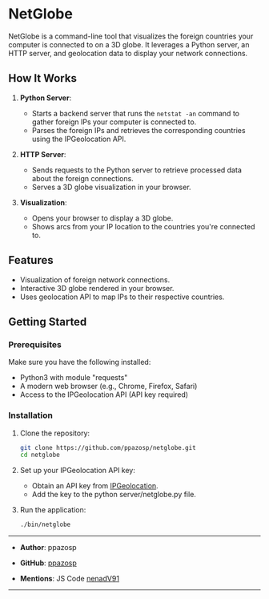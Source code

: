 # NetGlobe

NetGlobe is a command-line tool that visualizes the foreign countries your computer is connected to on a 3D globe. It leverages a Python server, an HTTP server, and geolocation data to display your network connections.

## How It Works

1. **Python Server**:
   - Starts a backend server that runs the `netstat -an` command to gather foreign IPs your computer is connected to.
   - Parses the foreign IPs and retrieves the corresponding countries using the IPGeolocation API.

2. **HTTP Server**:
   - Sends requests to the Python server to retrieve processed data about the foreign connections.
   - Serves a 3D globe visualization in your browser.

3. **Visualization**:
   - Opens your browser to display a 3D globe.
   - Shows arcs from your IP location to the countries you're connected to.

## Features

- Visualization of foreign network connections.
- Interactive 3D globe rendered in your browser.
- Uses geolocation API to map IPs to their respective countries.

## Getting Started

### Prerequisites

Make sure you have the following installed:

- Python3 with module "requests"
- A modern web browser (e.g., Chrome, Firefox, Safari)
- Access to the IPGeolocation API (API key required)

### Installation

1. Clone the repository:
   ```bash
   git clone https://github.com/ppazosp/netglobe.git
   cd netglobe
   ```
2. Set up your IPGeolocation API key:
   - Obtain an API key from [IPGeolocation](https://ipgeolocation.io/).
   - Add the key to the python server/netglobe.py file.

3. Run the application:
   ```bash
   ./bin/netglobe
   ```
---

- **Author**: ppazosp
- **GitHub**: [ppazosp](https://github.com/ppazosp)

- **Mentions**: JS Code [nenadV91](https://github.com/nenadV91/Threejs-globe)

---
